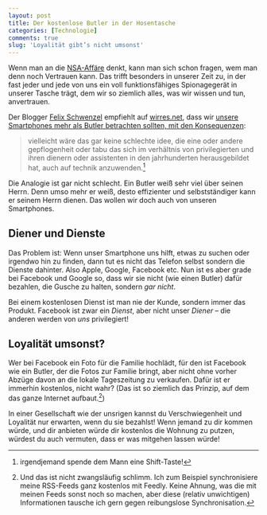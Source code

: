 ```yaml
---
layout: post
title: Der kostenlose Butler in der Hosentasche
categories: [Technologie]
comments: true
slug: 'Loyalität gibt’s nicht umsonst'
---
```


Wenn man an die [NSA-Affäre](http://de.wikipedia.org/wiki/Überwachungs-_und_Spionageaffäre_2013) denkt, kann man sich schon fragen, wem man denn noch Vertrauen kann.<!--more--> Das trifft besonders in unserer Zeit zu, in der fast jeder und jede von uns ein voll funktionsfähiges Spionagegerät in unserer Tasche trägt, dem wir so ziemlich alles, was wir wissen und tun, anvertrauen.

Der Blogger [Felix Schwenzel](https://twitter.com/diplix) empfiehlt auf [wirres.net](http://wirres.net/), dass wir [unsere Smartphones mehr als Butler betrachten sollten, mit den Konsequenzen](http://wirres.net/article/articleview/6928/1/6/):

> vielleicht wäre das gar keine schlechte idee, die eine oder andere gepflogenheit oder tabu das sich im verhältnis von privilegierten und ihren dienern oder assistenten in den jahrhunderten herausgebildet hat, auch auf technik anzuwenden.[^1]

Die Analogie ist gar nicht schlecht. Ein Butler weiß sehr viel über seinen Herrn. Denn umso mehr er weiß, desto effizienter und selbstständiger kann er seinem Herrn dienen. Das wollen wir doch auch von unseren Smartphones.

## Diener und Dienste

Das Problem ist: Wenn unser Smartphone uns hilft, etwas zu suchen oder irgendwo hin zu finden, dann tut es nicht das Telefon selbst sondern die Dienste dahinter. Also Apple, Google, Facebook etc. Nun ist es aber grade bei Facebook und Google so, dass wir sie nicht (wie einen Butler) dafür bezahlen, die Gusche zu halten, sondern *gar nicht*.

Bei einem kostenlosen Dienst ist man nie der Kunde, sondern immer das Produkt. Facebook ist zwar ein *Dienst*, aber nicht unser *Diener* – die anderen werden von *uns* privilegiert!

## Loyalität umsonst?

Wer bei Facebook ein Foto für die Familie hochlädt, für den ist Facebook wie ein Butler, der die Fotos zur Familie bringt, aber nicht ohne vorher Abzüge davon an die lokale Tageszeitung zu verkaufen. Dafür ist er immerhin kostenlos, nicht wahr? (Das ist so ziemlich das Prinzip, auf dem das ganze Internet aufbaut.[^2])

In einer Gesellschaft wie der unsrigen kannst du Verschwiegenheit und Loyalität nur erwarten, wenn du sie bezahlst! Wenn jemand zu dir kommen würde, und dir anbieten würde dir kostenlos die Wohnung zu putzen, würdest du auch vermuten, dass er was mitgehen lassen würde!

[^1]: irgendjemand spende dem Mann eine Shift-Taste!

[^2]: Und das ist nicht zwangsläufig schlimm. Ich zum Beispiel synchronisiere meine RSS-Feeds ganz kostenlos mit Feedly. Keine Ahnung, was die mit meinen Feeds sonst noch so machen, aber diese (relativ unwichtigen) Informationen tausche ich gern gegen reibungslose Synchronisation. 